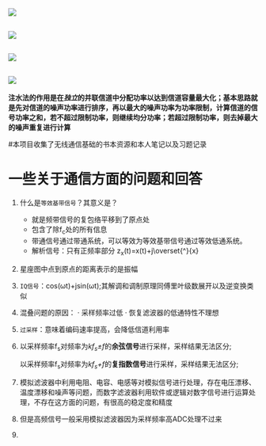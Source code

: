 ## [![](https://img.shields.io/badge/-%E5%AF%B9%E8%B7%AF%E5%BE%84%E6%8D%9F%E8%80%97%E6%A8%A1%E5%9E%8B%E7%9A%84%E4%BB%BF%E7%9C%9F-lightgrey)](https://github.com/wang-ting000/wireless-communication/blob/main/pathloss.m)

## [![](https://img.shields.io/badge/-%E7%9B%B4%E6%8E%A5%E6%89%A9%E9%A2%91%E9%80%9A%E4%BF%A1%E7%B3%BB%E7%BB%9F%E7%9A%84%E4%BB%BF%E7%9C%9F-lightgrey)](https://github.com/wang-ting000/wireless-communication/blob/main/%E7%9B%B4%E6%8E%A5%E6%89%A9%E9%A2%91.py)

## [![](https://img.shields.io/badge/-%E5%B9%B3%E5%9D%A6%E8%A1%B0%E8%90%BDJake%E6%A8%A1%E5%9E%8B%E4%BB%BF%E7%9C%9F-lightgrey)](avg_flat.m)  

## [![](https://img.shields.io/badge/-%E6%B3%A8%E6%B0%B4%E6%B3%95%E7%A4%BA%E6%84%8F%E5%9B%BE-lightgrey)](https://github.com/wang-ting000/wireless-communication/blob/main/%E6%B3%A8%E6%B0%B4%E6%B3%95.py)  
**注水法的作用是在*独立*的并联信道中分配功率以达到信道容量最大化；基本思路就是先对信道的噪声功率进行排序，再以最大的噪声功率为功率限制，计算信道的信号功率之和，若不超过限制功率，则继续均分功率；若超过限制功率，则去掉最大的噪声重复进行计算**

#本项目收集了无线通信基础的书本资源和本人笔记以及习题记录

# 一些关于通信方面的问题和回答

1. 什么是`等效基带信号`？其意义是？

    -  就是频带信号的复包络平移到了原点处
    -  包含了除f<sub>c</sub>处的所有信息
    - 带通信号通过带通系统，可以等效为等效基带信号通过等效低通系统。
    -  解析信号：只有正频率部分
            z<sub>x</sub>(t)=x(t)+j\overset{^}{x}
2. 星座图中点到原点的距离表示的是振幅
3. `IQ信号`：cos(ωt)+jsin(ωt);其解调和调制原理同傅里叶级数展开以及逆变换类似
4. 混叠问题的原因：
    · 采样频率过低
    · 恢复滤波器的低通特性不理想
5. `过采样`：意味着编码速率提高，会降低信道利用率
6. 以采样频率f<sub>s</sub>对频率为*kf<sub>s</sub>±f*的**余弦信号**进行采样，采样结果无法区分;

   以采样频率f<sub>s</sub>对频率为*kf<sub>s</sub>+f*的**复指数信号**进行采样，采样结果无法区分;
   
7. 模拟滤波器中利用电阻、电容、电感等对模拟信号进行处理，存在电压漂移、温度漂移和噪声等问题，而数字滤波器利用软件或逻辑对数字信号进行运算处理，不存在这方面的问题，有很高的稳定度和精度
8. 但是高频信号一般采用模拟滤波器因为采样频率高ADC处理不过来
9. 
